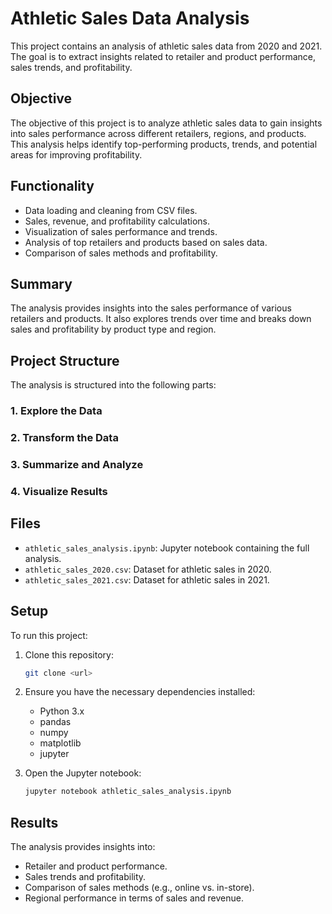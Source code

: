 # Athletic Sales Data Analysis

This project contains an analysis of athletic sales data from 2020 and 2021. The goal is to extract insights related to retailer and product performance, sales trends, and profitability.

## Objective

The objective of this project is to analyze athletic sales data to gain insights into sales performance across different retailers, regions, and products. This analysis helps identify top-performing products, trends, and potential areas for improving profitability.

## Functionality

- Data loading and cleaning from CSV files.
- Sales, revenue, and profitability calculations.
- Visualization of sales performance and trends.
- Analysis of top retailers and products based on sales data.
- Comparison of sales methods and profitability.

## Summary

The analysis provides insights into the sales performance of various retailers and products. It also explores trends over time and breaks down sales and profitability by product type and region.

## Project Structure

The analysis is structured into the following parts:

### 1. Explore the Data
### 2. Transform the Data
### 3. Summarize and Analyze
### 4. Visualize Results


## Files

- `athletic_sales_analysis.ipynb`: Jupyter notebook containing the full analysis.
- `athletic_sales_2020.csv`: Dataset for athletic sales in 2020.
- `athletic_sales_2021.csv`: Dataset for athletic sales in 2021.

## Setup

To run this project:

1. Clone this repository:
   ```bash
   git clone <url>
   ```

2. Ensure you have the necessary dependencies installed:
   - Python 3.x
   - pandas
   - numpy
   - matplotlib
   - jupyter

3. Open the Jupyter notebook:
   ```bash
   jupyter notebook athletic_sales_analysis.ipynb
   ```

## Results

The analysis provides insights into:
- Retailer and product performance.
- Sales trends and profitability.
- Comparison of sales methods (e.g., online vs. in-store).
- Regional performance in terms of sales and revenue.

